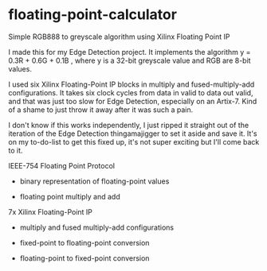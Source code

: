 # floating-point-calculator
Simple RGB888 to greyscale algorithm using Xilinx Floating Point IP

I made this for my Edge Detection project. It implements the algorithm y = 0.3R + 0.6G + 0.1B , where y is a 32-bit greyscale value and RGB are 8-bit values. 

I used six Xilinx Floating-Point IP blocks in multiply and fused-multiply-add configurations. It takes six clock cycles from data in valid to data out valid, and that was just too slow for Edge Detection, especially on an Artix-7. 
Kind of a shame to just throw it away after it was such a pain.


I don't know if this works independently, I just ripped it straight out of the iteration of the Edge Detection thingamajigger to set it aside and save it. It's on my to-do-list to get this fixed up, it's not super exciting but I'll come back to it.

IEEE-754 Floating Point Protocol

- binary representation of floating-point values

- floating point multiply and add

7x Xilinx Floating-Point IP

- multiply and fused multiply-add configurations

- fixed-point to floating-point conversion 

- floating-point to fixed-point conversion
